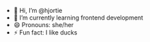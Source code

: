 - 👋 Hi, I’m @hjortie
- 🌱 I’m currently learning frontend development
- 😄 Pronouns: she/her
- ⚡ Fun fact: I like ducks

<!---
hjortie/hjortie is a ✨ special ✨ repository because its `README.md` (this file) appears on your GitHub profile.
You can click the Preview link to take a look at your changes.
--->
